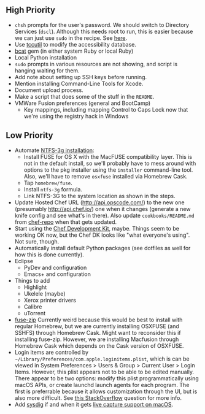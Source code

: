 High Priority
-------------

* `chsh` prompts for the user's password. We should switch to Directory Services (`dscl`). Although this needs root to run, this is easier because we can just use `sudo` in the recipe. See [here](http://superuser.com/questions/379725/how-do-i-change-a-users-default-shell-in-osx/379726).
* Use [tccutil](https://github.com/jacobsalmela/tccutil) to modify the accessibility database.
* [bcat](http://rtomayko.github.io/bcat/) gem (in either system Ruby or local Ruby)
* Local Python installation
* `sudo` prompts in various resources are not showing, and script is hanging waiting for them.
* Add note about setting up SSH keys before running.
* Mention installing Command-Line Tools for Xcode.
* Document upload process.
* Make a script that does some of the stuff in the `README`.
* VMWare Fusion preferences (general and BootCamp)
    * Key mappings, including mapping Control to Caps Lock now that we're using the registry hack in Windows

Low Priority
------------

* Automate [NTFS-3g installation](https://github.com/osxfuse/osxfuse/wiki/NTFS-3G#installation):
    * Install FUSE for OS X with the MacFUSE compatibility layer. This is not in the default install, so we'll probably have to mess around with options to the pkg installer using the `installer` command-line tool. Also, we'll have to remove `osxfuse` installed via Homebrew Cask.
    * Tap `homebrew/fuse`.
    * Install `ntfs-3g` formula.
    * Link NTFS-3G to the system location as shown in the steps.
* Update Hosted Chef URL (http://api.opscode.com/) to the new one (presumably http://api.chef.io/) one when it changes (generate a new knife config and see what's in there). Also update `cookbooks/README.md` from [chef-repo](https://github.com/chef/chef-repo) when that gets updated.
* Start using the [Chef Development Kit](https://docs.chef.io/install_dk.html), maybe. Things seem to be working OK now, but the Chef DK looks like "what everyone's using". Not sure, though.
* Automatically install default Python packages (see dotfiles as well for how this is done currently).
* Eclipse
    * PyDev and configuration
    * Emacs+ and configuration
* Things to add
    * Highlight
    * Ukelele (maybe)
    * Xerox printer drivers
    * Calibre
    * uTorrent
* [fuse-zip](https://code.google.com/p/fuse-zip/) Currently weird because this would be best to install with regular Homebrew, but we are currently installing OSXFUSE (and SSHFS) through Homebrew Cask. Might want to reconsider this if installing fuse-zip. However, we are installing Macfusion through Homebrew Cask which depends on the Cask version of OSXFUSE.
* Login items are controlled by `~/Library/Preferences/com.apple.loginitems.plist`, which is can be viewed in System Preferences > Users & Group > Current User > Login Items. However, this plist appears not to be able to be edited manually. There appear to be two options: modify this plist programmatically using macOS APIs, or create launchd launch agents for each program. The first is preferrable because it allows customization through the UI, but is also more difficult. See [this StackOverflow](http://stackoverflow.com/q/12086638) question for more info.
* Add [sysdig](http://www.sysdig.org/) if and when it gets [live capture support on macOS](https://github.com/draios/sysdig/wiki/How-to-Install-Sysdig-for-Windows-and-OSX).
